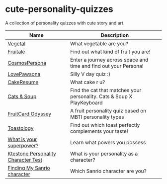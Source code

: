 # cute-personality-quizzes
A collection of personality quizzes with cute story and art.

| Name | Description |
| ---------- | ---------- |
| [Vegetal](https://sophie006liu.github.io/vegetal/) | What vegetable are you? |
| [Fruitale](https://fruitale.netlify.app/) | Find out what kind of fruit you are! |
| [CosmosPersona](https://iseej.github.io/CosmosPersona/)| Enter a journey across space and time and find out your Persona! |
| [LovePawsona](https://iseej.github.io/LovePawsona/) | Silly V day quiz :) |
| [CakeResume](https://www.cake.me/campaigns/what-cake-r-u?locale=en) | What cake r u? |
| [Cats & Soup](https://smore.im/quiz/1LUFTQ0t36?mibextid=Zxz2cZ) | Find the cat that matches your personality. Cats & Soup X PlayKeyboard |
| [FruitCard Odyssey](https://gudetea.github.io/FruitCard-Odyssey/) | A fruit personality quiz based on MBTI personality types |
| [Toastology](https://aureliasindhu.github.io/Toastology/index.html) | Find out which toast perfectly complements your taste! |
| [What is your superpower?](https://dre-yo.github.io/super-personality-test/) | Learn what powers you possess |
| [Ktestone Personality Character Test](https://ktestone.com/kapable.github.io/characteristicChracterEng) | What is your personality as a character? |
| [Finding My Sanrio character](https://bestfriend.sweetdays.us/) | Which Sanrio character are you? |

